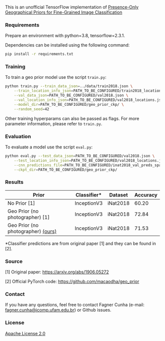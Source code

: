 This is an unofficial TensorFlow implementation of [Presence-Only Geographical Priors for Fine-Grained Image Classification](https://arxiv.org/abs/1906.05272)

### Requirements

Prepare an environment with python=3.8, tensorflow=2.3.1.

Dependencies can be installed using the following command:
```bash
pip install -r requirements.txt
```

### Training

To train a geo prior model use the script `train.py`:
```bash
python train.py --train_data_json=../data/train2018.json \
    --train_location_info_json=PATH_TO_BE_CONFIGURED/train2018_locations.json \
    --val_data_json=PATH_TO_BE_CONFIGURED/val2018.json \
    --val_location_info_json=PATH_TO_BE_CONFIGURED/val2018_locations.json \
    --model_dir=PATH_TO_BE_CONFIGURED/geo_prior_ckp/ \
    --random_seed=42
```

Other training hyperparams can also be passed as flags. For more parameter information, please refer to `train.py`.

### Evaluation

To evaluate a model use the script `eval.py`:
```bash
python eval.py --test_data_json=PATH_TO_BE_CONFIGURED/val2018.json \
    --test_location_info_json=PATH_TO_BE_CONFIGURED/val2018_locations.json \
    --cnn_predictions_file=PATH_TO_BE_CONFIGURED/inat2018_val_preds_sparse.npz \
    --ckpt_dir=PATH_TO_BE_CONFIGURED/geo_prior_ckp/
```

### Results

| Prior                              | Classifier* | Dataset  | Accuracy |
|------------------------------------|-------------|----------|----------|
| No Prior [1]                       | InceptionV3 | iNat2018 | 60.20    |
| Geo Prior (no photographer) [1]    | InceptionV3 | iNat2018 | 72.84    |
| Geo Prior (no photographer) [(ours)](https://drive.google.com/file/d/1lQ3X1x3cAu-o0hvg1eribtY0oKfDjtFx/view?usp=sharing) | InceptionV3 | iNat2018 | 71.53    |

*Classifier predictions are from original paper [1] and they can be found in [2].

### Source

[1] Original paper: https://arxiv.org/abs/1906.05272

[2] Official PyTorch code: https://github.com/macaodha/geo_prior

### Contact

If you have any questions, feel free to contact Fagner Cunha (e-mail: fagner.cunha@icomp.ufam.edu.br) or Github issues. 

### License

[Apache License 2.0](LICENSE)